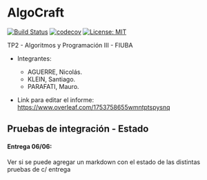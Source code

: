 # AlgoCraft
[![Build Status](https://travis-ci.com/mauro7x/AlgoCraft.svg?token=SDeNpfsPsB4y5FW5rPH9&branch=master)](https://travis-ci.com/mauro7x/AlgoCraft) 
[![codecov](https://codecov.io/gh/mauro7x/AlgoCraft/branch/master/graph/badge.svg?token=FCtXrD4A86)](https://codecov.io/gh/mauro7x/AlgoCraft) 
[![License: MIT](https://img.shields.io/badge/License-MIT-green.svg)](https://opensource.org/licenses/MIT) 

TP2 - Algoritmos y Programación III - FIUBA

- Integrantes:
  - AGUERRE, Nicolás.
  - KLEIN, Santiago.
  - PARAFATI, Mauro.

- Link para editar el informe: https://www.overleaf.com/1753758655wmntptspysnq

## Pruebas de integración - Estado

#### Entrega 06/06:
Ver si se puede agregar un markdown con el estado de las distintas pruebas de c/ entrega
